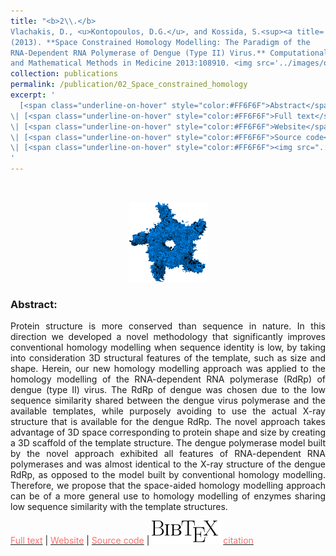 ```yaml
---
title: "<b>2\\.</b> 
Vlachakis, D., <u>Kontopoulos, D.G.</u>, and Kossida, S.<sup><a title='Corresponding author'>✉</a></sup>
(2013). **Space Constrained Homology Modelling: The Paradigm of the
RNA-Dependent RNA Polymerase of Dengue (Type II) Virus.** Computational 
and Mathematical Methods in Medicine 2013:108910. <img src='../images/open_access.png'>"
collection: publications
permalink: /publication/02_Space_constrained_homology
excerpt: '
  [<span class="underline-on-hover" style="color:#FF6F6F">Abstract</span>](../publication/02_Space_constrained_homology)
\| [<span class="underline-on-hover" style="color:#FF6F6F">Full text</span>](https://www.hindawi.com/journals/cmmm/2013/108910/)
\| [<span class="underline-on-hover" style="color:#FF6F6F">Website</span>](https://dgkontopoulos.github.io/space_molding/)
\| [<span class="underline-on-hover" style="color:#FF6F6F">Source code</span>](https://github.com/dgkontopoulos/space_molding)
\| [<span class="underline-on-hover" style="color:#FF6F6F"><img src="../images/bibtex.svg">citation</span>](../bibtex/2_Space_constrained.bib)
'
---
```


<br><center><img src="../images/publications/space_molding.png"></center>

### Abstract:

<p style='text-align: justify;'>
Protein structure is more conserved than sequence in nature. In this 
direction we developed a novel methodology that significantly improves 
conventional homology modelling when sequence identity is low, by taking 
into consideration 3D structural features of the template, such as size 
and shape. Herein, our new homology modelling approach was applied to the 
homology modelling of the RNA-dependent RNA polymerase (RdRp) of dengue 
(type II) virus. The RdRp of dengue was chosen due to the low sequence 
similarity shared between the dengue virus polymerase and the available 
templates, while purposely avoiding to use the actual X-ray structure 
that is available for the dengue RdRp. The novel approach takes advantage 
of 3D space corresponding to protein shape and size by creating a 3D 
scaffold of the template structure. The dengue polymerase model built 
by the novel approach exhibited all features of RNA-dependent RNA 
polymerases and was almost identical to the X-ray structure of the dengue 
RdRp, as opposed to the model built by conventional homology modelling. 
Therefore, we propose that the space-aided homology modelling approach 
can be of a more general use to homology modelling of enzymes sharing 
low sequence similarity with the template structures.
</p>

[<span class="underline-on-hover" style="color:#FF6F6F">Full text</span>](https://www.hindawi.com/journals/cmmm/2013/108910/)
\| [<span class="underline-on-hover" style="color:#FF6F6F">Website</span>](https://dgkontopoulos.github.io/space_molding/)
\| [<span class="underline-on-hover" style="color:#FF6F6F">Source code</span>](https://github.com/dgkontopoulos/space_molding)
\| [<span class="underline-on-hover" style="color:#FF6F6F"><img src="../images/bibtex.svg">citation</span>](../bibtex/2_Space_constrained.bib)

